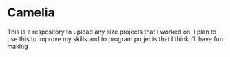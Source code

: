 # Camelia
This is a respository to upload any size projects that I worked on.
I plan to use this to improve my skills and to program projects that I think I'll have fun making
